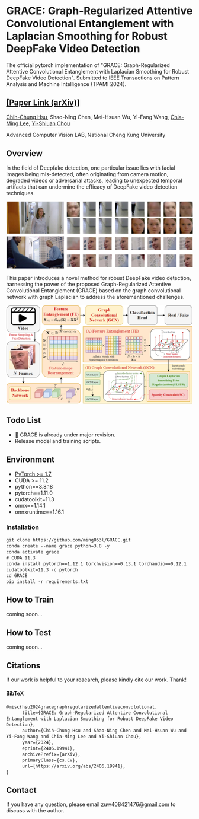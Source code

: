 # GRACE: Graph-Regularized Attentive Convolutional Entanglement with Laplacian Smoothing for Robust DeepFake Video Detection

The official pytorch implementation of "GRACE: Graph-Regularized Attentive Convolutional Entanglement with Laplacian Smoothing for Robust DeepFake Video Detection". Submitted to IEEE Transactions on Pattern Analysis and Machine Intelligence (TPAMI 2024).

## [[Paper Link (arXiv)]](https://arxiv.org/abs/2406.19941v1)

[Chih-Chung Hsu](https://cchsu.info/), Shao-Ning Chen, Mei-Hsuan Wu, Yi-Fang Wang, [Chia-Ming Lee](https://ming053l.github.io/), [Yi-Shiuan Chou](https://nelly0421.github.io/)

Advanced Computer Vision LAB, National Cheng Kung University

## Overview

In the field of Deepfake detection, one particular issue lies with facial images being mis-detected, often originating from camera motion, degraded videos or adversarial attacks, leading to unexpected temporal artifacts that can undermine the efficacy of DeepFake video detection techniques.

<img src=".\figures\face_detection.png" width="800"/>

This paper introduces a novel method for robust DeepFake video detection, harnessing the power of the proposed Graph-Regularized Attentive Convolutional Entanglement (GRACE) based on the graph convolutional network with graph Laplacian to address the aforementioned challenges.

<img src=".\GRACE.png" width="800"/>

## Todo List
- 💪 GRACE is already under major revision.
- Release model and training scripts.

## Environment

- [PyTorch >= 1.7](https://pytorch.org/)
- CUDA >= 11.2
- python==3.8.18
- pytorch==1.11.0 
- cudatoolkit=11.3 
- onnx==1.14.1
- onnxruntime==1.16.1

### Installation
```
git clone https://github.com/ming053l/GRACE.git
conda create --name grace python=3.8 -y
conda activate grace
# CUDA 11.3
conda install pytorch==1.12.1 torchvision==0.13.1 torchaudio==0.12.1 cudatoolkit=11.3 -c pytorch
cd GRACE
pip install -r requirements.txt
```

## How to Train

coming soon...

## How to Test

coming soon...

## Citations

If our work is helpful to your reaearch, please kindly cite our work. Thank!

#### BibTeX

    @misc{hsu2024gracegraphregularizedattentiveconvolutional,
          title={GRACE: Graph-Regularized Attentive Convolutional Entanglement with Laplacian Smoothing for Robust DeepFake Video Detection}, 
          author={Chih-Chung Hsu and Shao-Ning Chen and Mei-Hsuan Wu and Yi-Fang Wang and Chia-Ming Lee and Yi-Shiuan Chou},
          year={2024},
          eprint={2406.19941},
          archivePrefix={arXiv},
          primaryClass={cs.CV},
          url={https://arxiv.org/abs/2406.19941}, 
    }

## Contact
If you have any question, please email zuw408421476@gmail.com to discuss with the author.
